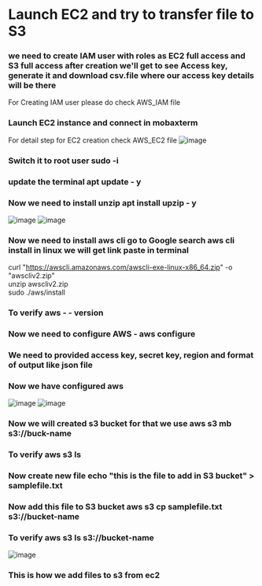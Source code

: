 # Launch EC2 and try to transfer file to S3

### we need to create IAM user with roles as EC2 full access and S3 full access after creation we'll get to see Access key, generate it and download csv.file where our access key details will be there
For Creating IAM user please do check AWS_IAM file
### Launch EC2  instance and connect in mobaxterm
For detail step for EC2 creation check AWS_EC2 file
![image](https://github.com/user-attachments/assets/74712727-3ec2-4327-b8f9-f3851f37700f)
### Switch it to root user sudo -i
### update the terminal apt update - y
### Now we need to install unzip apt install upzip - y
![image](https://github.com/user-attachments/assets/2017e05f-10f1-426b-8b05-32e255f488c4)
![image](https://github.com/user-attachments/assets/2b52afcc-6f66-4da7-83c8-0344c15d52b1)
### Now we need to install aws cli go to Google search aws cli install in linux we will get link paste in terminal 
curl "https://awscli.amazonaws.com/awscli-exe-linux-x86_64.zip" -o "awscliv2.zip"  
unzip awscliv2.zip  
sudo ./aws/install
### To verify aws - - version
### Now we need to configure AWS - aws configure 
### We need to provided access key, secret key, region and format of output like json file
### Now we have configured aws 
![image](https://github.com/user-attachments/assets/dd2639ef-d040-4b24-bbc7-f51f0a5115ec)
![image](https://github.com/user-attachments/assets/60b12581-bb81-4a4f-b310-0819f2f28154)
### Now we will created s3 bucket for that we use aws s3 mb s3://buck-name
### To verify aws s3 ls
### Now create new file echo "this is the file to add in S3 bucket" > samplefile.txt
### Now add this file to S3 bucket aws s3 cp samplefile.txt s3://bucket-name
### To verify aws s3 ls s3://bucket-name
![image](https://github.com/user-attachments/assets/de309d37-ad20-499d-8ee3-c460a54bfe80)
### This is how we add files to s3 from ec2
